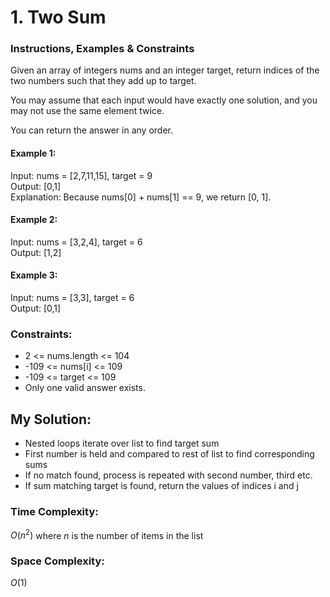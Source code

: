 # 1. Two Sum

### Instructions, Examples & Constraints

Given an array of integers nums and an integer target, return indices of the two numbers such that they add up to target.

You may assume that each input would have exactly one solution, and you may not use the same element twice.

You can return the answer in any order.

 

#### Example 1:

Input: nums = [2,7,11,15], target = 9  
Output: [0,1]  
Explanation: Because nums[0] + nums[1] == 9, we return [0, 1].  

#### Example 2:

Input: nums = [3,2,4], target = 6  
Output: [1,2]  

#### Example 3:

Input: nums = [3,3], target = 6  
Output: [0,1]  

### Constraints:

- 2 <= nums.length <= 104
- -109 <= nums[i] <= 109
- -109 <= target <= 109
- Only one valid answer exists.

## My Solution:

- Nested loops iterate over list to find target sum
- First number is held and compared to rest of list to find corresponding sums
- If no match found, process is repeated with second number, third etc.
- If sum matching target is found, return the values of indices i and j

### Time Complexity:

$O(n^2)$ where $n$ is the number of items in the list

### Space Complexity:

$O(1)$
